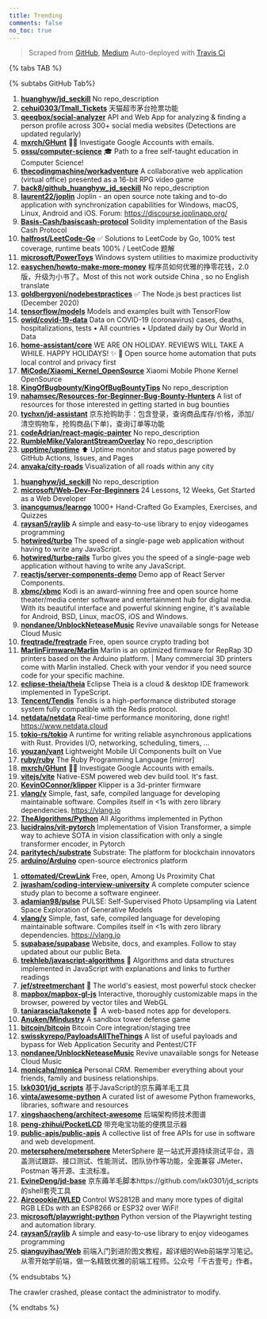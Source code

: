 ```yaml
---
title: Trending
comments: false
no_toc: true
---
```


> Scraped from [GitHub](https://github.com/trending), [Medium](https://medium.com/topic/popular)
Auto-deployed with [Travis Ci](https://travis-ci.org/)

{% tabs TAB %}
<!-- tab GitHub -->
{% subtabs GitHub Tab%}
<!-- tab Daily -->
1. [**huanghyw/jd_seckill**](https://github.com/huanghyw/jd_seckill)
No repo_description
2. [**cehui0303/Tmall_Tickets**](https://github.com/cehui0303/Tmall_Tickets)
天猫超市茅台抢票功能
3. [**qeeqbox/social-analyzer**](https://github.com/qeeqbox/social-analyzer)
API and Web App for analyzing & finding a person profile across 300+ social media websites (Detections are updated regularly)
4. [**mxrch/GHunt**](https://github.com/mxrch/GHunt)
🕵️‍♂️ Investigate Google Accounts with emails.
5. [**ossu/computer-science**](https://github.com/ossu/computer-science)
🎓 Path to a free self-taught education in Computer Science!
6. [**thecodingmachine/workadventure**](https://github.com/thecodingmachine/workadventure)
A collaborative web application (virtual office) presented as a 16-bit RPG video game
7. [**back8/github_huanghyw_jd_seckill**](https://github.com/back8/github_huanghyw_jd_seckill)
No repo_description
8. [**laurent22/joplin**](https://github.com/laurent22/joplin)
Joplin - an open source note taking and to-do application with synchronization capabilities for Windows, macOS, Linux, Android and iOS. Forum: https://discourse.joplinapp.org/
9. [**Basis-Cash/basiscash-protocol**](https://github.com/Basis-Cash/basiscash-protocol)
Solidity implementation of the Basis Cash Protocol
10. [**halfrost/LeetCode-Go**](https://github.com/halfrost/LeetCode-Go)
✅ Solutions to LeetCode by Go, 100% test coverage, runtime beats 100% / LeetCode 题解
11. [**microsoft/PowerToys**](https://github.com/microsoft/PowerToys)
Windows system utilities to maximize productivity
12. [**easychen/howto-make-more-money**](https://github.com/easychen/howto-make-more-money)
程序员如何优雅的挣零花钱，2.0版，升级为小书了。Most of this not work outside China , so no English translate
13. [**goldbergyoni/nodebestpractices**](https://github.com/goldbergyoni/nodebestpractices)
✅ The Node.js best practices list (December 2020)
14. [**tensorflow/models**](https://github.com/tensorflow/models)
Models and examples built with TensorFlow
15. [**owid/covid-19-data**](https://github.com/owid/covid-19-data)
Data on COVID-19 (coronavirus) cases, deaths, hospitalizations, tests • All countries • Updated daily by Our World in Data
16. [**home-assistant/core**](https://github.com/home-assistant/core)
WE ARE ON HOLIDAY. REVIEWS WILL TAKE A WHILE. HAPPY HOLIDAYS! ✨ 🏡 Open source home automation that puts local control and privacy first
17. [**MiCode/Xiaomi_Kernel_OpenSource**](https://github.com/MiCode/Xiaomi_Kernel_OpenSource)
Xiaomi Mobile Phone Kernel OpenSource
18. [**KingOfBugbounty/KingOfBugBountyTips**](https://github.com/KingOfBugbounty/KingOfBugBountyTips)
No repo_description
19. [**nahamsec/Resources-for-Beginner-Bug-Bounty-Hunters**](https://github.com/nahamsec/Resources-for-Beginner-Bug-Bounty-Hunters)
A list of resources for those interested in getting started in bug bounties
20. [**tychxn/jd-assistant**](https://github.com/tychxn/jd-assistant)
京东抢购助手：包含登录，查询商品库存/价格，添加/清空购物车，抢购商品(下单)，查询订单等功能
21. [**codeAdrian/react-magic-painter**](https://github.com/codeAdrian/react-magic-painter)
No repo_description
22. [**RumbleMike/ValorantStreamOverlay**](https://github.com/RumbleMike/ValorantStreamOverlay)
No repo_description
23. [**upptime/upptime**](https://github.com/upptime/upptime)
⬆️ Uptime monitor and status page powered by GitHub Actions, Issues, and Pages
24. [**anvaka/city-roads**](https://github.com/anvaka/city-roads)
Visualization of all roads within any city
<!-- endtab -->
<!-- tab Weekly -->
1. [**huanghyw/jd_seckill**](https://github.com/huanghyw/jd_seckill)
No repo_description
2. [**microsoft/Web-Dev-For-Beginners**](https://github.com/microsoft/Web-Dev-For-Beginners)
24 Lessons, 12 Weeks, Get Started as a Web Developer
3. [**inancgumus/learngo**](https://github.com/inancgumus/learngo)
1000+ Hand-Crafted Go Examples, Exercises, and Quizzes
4. [**raysan5/raylib**](https://github.com/raysan5/raylib)
A simple and easy-to-use library to enjoy videogames programming
5. [**hotwired/turbo**](https://github.com/hotwired/turbo)
The speed of a single-page web application without having to write any JavaScript.
6. [**hotwired/turbo-rails**](https://github.com/hotwired/turbo-rails)
Turbo gives you the speed of a single-page web application without having to write any JavaScript.
7. [**reactjs/server-components-demo**](https://github.com/reactjs/server-components-demo)
Demo app of React Server Components.
8. [**xbmc/xbmc**](https://github.com/xbmc/xbmc)
Kodi is an award-winning free and open source home theater/media center software and entertainment hub for digital media. With its beautiful interface and powerful skinning engine, it's available for Android, BSD, Linux, macOS, iOS and Windows.
9. [**nondanee/UnblockNeteaseMusic**](https://github.com/nondanee/UnblockNeteaseMusic)
Revive unavailable songs for Netease Cloud Music
10. [**freqtrade/freqtrade**](https://github.com/freqtrade/freqtrade)
Free, open source crypto trading bot
11. [**MarlinFirmware/Marlin**](https://github.com/MarlinFirmware/Marlin)
Marlin is an optimized firmware for RepRap 3D printers based on the Arduino platform. | Many commercial 3D printers come with Marlin installed. Check with your vendor if you need source code for your specific machine.
12. [**eclipse-theia/theia**](https://github.com/eclipse-theia/theia)
Eclipse Theia is a cloud & desktop IDE framework implemented in TypeScript.
13. [**Tencent/Tendis**](https://github.com/Tencent/Tendis)
Tendis is a high-performance distributed storage system fully compatible with the Redis protocol.
14. [**netdata/netdata**](https://github.com/netdata/netdata)
Real-time performance monitoring, done right! https://www.netdata.cloud
15. [**tokio-rs/tokio**](https://github.com/tokio-rs/tokio)
A runtime for writing reliable asynchronous applications with Rust. Provides I/O, networking, scheduling, timers, ...
16. [**youzan/vant**](https://github.com/youzan/vant)
Lightweight Mobile UI Components built on Vue
17. [**ruby/ruby**](https://github.com/ruby/ruby)
The Ruby Programming Language [mirror]
18. [**mxrch/GHunt**](https://github.com/mxrch/GHunt)
🕵️‍♂️ Investigate Google Accounts with emails.
19. [**vitejs/vite**](https://github.com/vitejs/vite)
Native-ESM powered web dev build tool. It's fast.
20. [**KevinOConnor/klipper**](https://github.com/KevinOConnor/klipper)
Klipper is a 3d-printer firmware
21. [**vlang/v**](https://github.com/vlang/v)
Simple, fast, safe, compiled language for developing maintainable software. Compiles itself in <1s with zero library dependencies. https://vlang.io
22. [**TheAlgorithms/Python**](https://github.com/TheAlgorithms/Python)
All Algorithms implemented in Python
23. [**lucidrains/vit-pytorch**](https://github.com/lucidrains/vit-pytorch)
Implementation of Vision Transformer, a simple way to achieve SOTA in vision classification with only a single transformer encoder, in Pytorch
24. [**paritytech/substrate**](https://github.com/paritytech/substrate)
Substrate: The platform for blockchain innovators
25. [**arduino/Arduino**](https://github.com/arduino/Arduino)
open-source electronics platform
<!-- endtab -->
<!-- tab Monthly -->
1. [**ottomated/CrewLink**](https://github.com/ottomated/CrewLink)
Free, open, Among Us Proximity Chat
2. [**jwasham/coding-interview-university**](https://github.com/jwasham/coding-interview-university)
A complete computer science study plan to become a software engineer.
3. [**adamian98/pulse**](https://github.com/adamian98/pulse)
PULSE: Self-Supervised Photo Upsampling via Latent Space Exploration of Generative Models
4. [**vlang/v**](https://github.com/vlang/v)
Simple, fast, safe, compiled language for developing maintainable software. Compiles itself in <1s with zero library dependencies. https://vlang.io
5. [**supabase/supabase**](https://github.com/supabase/supabase)
Website, docs, and examples. Follow to stay updated about our public Beta.
6. [**trekhleb/javascript-algorithms**](https://github.com/trekhleb/javascript-algorithms)
📝 Algorithms and data structures implemented in JavaScript with explanations and links to further readings
7. [**jef/streetmerchant**](https://github.com/jef/streetmerchant)
🤖 The world's easiest, most powerful stock checker
8. [**mapbox/mapbox-gl-js**](https://github.com/mapbox/mapbox-gl-js)
Interactive, thoroughly customizable maps in the browser, powered by vector tiles and WebGL
9. [**taniarascia/takenote**](https://github.com/taniarascia/takenote)
📝 ‎ A web-based notes app for developers.
10. [**Anuken/Mindustry**](https://github.com/Anuken/Mindustry)
A sandbox tower defense game
11. [**bitcoin/bitcoin**](https://github.com/bitcoin/bitcoin)
Bitcoin Core integration/staging tree
12. [**swisskyrepo/PayloadsAllTheThings**](https://github.com/swisskyrepo/PayloadsAllTheThings)
A list of useful payloads and bypass for Web Application Security and Pentest/CTF
13. [**nondanee/UnblockNeteaseMusic**](https://github.com/nondanee/UnblockNeteaseMusic)
Revive unavailable songs for Netease Cloud Music
14. [**monicahq/monica**](https://github.com/monicahq/monica)
Personal CRM. Remember everything about your friends, family and business relationships.
15. [**lxk0301/jd_scripts**](https://github.com/lxk0301/jd_scripts)
基于JavaScript的京东薅羊毛工具
16. [**vinta/awesome-python**](https://github.com/vinta/awesome-python)
A curated list of awesome Python frameworks, libraries, software and resources
17. [**xingshaocheng/architect-awesome**](https://github.com/xingshaocheng/architect-awesome)
后端架构师技术图谱
18. [**peng-zhihui/PocketLCD**](https://github.com/peng-zhihui/PocketLCD)
带充电宝功能的便携显示器
19. [**public-apis/public-apis**](https://github.com/public-apis/public-apis)
A collective list of free APIs for use in software and web development.
20. [**metersphere/metersphere**](https://github.com/metersphere/metersphere)
MeterSphere 是一站式开源持续测试平台，涵盖测试跟踪、接口测试、性能测试、团队协作等功能，全面兼容 JMeter、Postman 等开源、主流标准。
21. [**EvineDeng/jd-base**](https://github.com/EvineDeng/jd-base)
京东薅羊毛脚本https://github.com/lxk0301/jd_scripts 的shell套壳工具
22. [**Aircoookie/WLED**](https://github.com/Aircoookie/WLED)
Control WS2812B and many more types of digital RGB LEDs with an ESP8266 or ESP32 over WiFi!
23. [**microsoft/playwright-python**](https://github.com/microsoft/playwright-python)
Python version of the Playwright testing and automation library.
24. [**raysan5/raylib**](https://github.com/raysan5/raylib)
A simple and easy-to-use library to enjoy videogames programming
25. [**qianguyihao/Web**](https://github.com/qianguyihao/Web)
前端入门到进阶图文教程，超详细的Web前端学习笔记。从零开始学前端，做一名精致优雅的前端工程师。公众号「千古壹号」作者。
<!-- endtab -->
{% endsubtabs %}
<!-- endtab -->
<!-- tab Medium -->
The crawler crashed, please contact the administrator to modify.
<!-- endtab -->
{% endtabs %}
